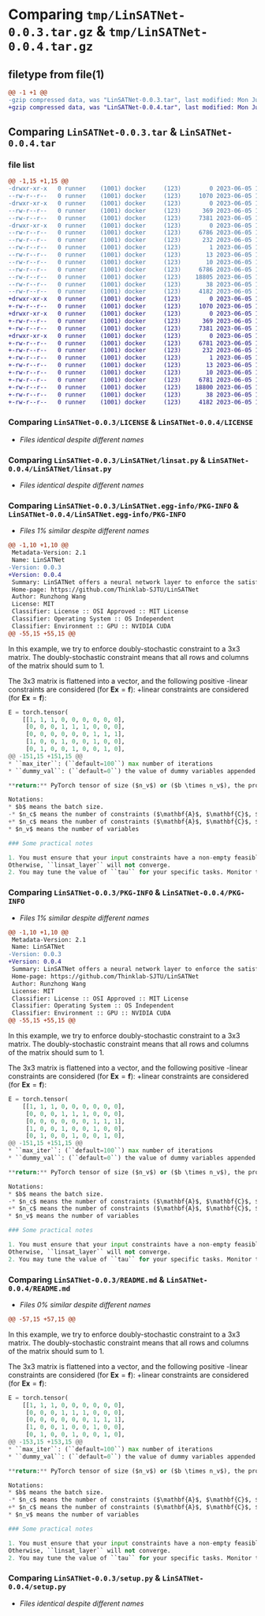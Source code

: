 # Comparing `tmp/LinSATNet-0.0.3.tar.gz` & `tmp/LinSATNet-0.0.4.tar.gz`

## filetype from file(1)

```diff
@@ -1 +1 @@
-gzip compressed data, was "LinSATNet-0.0.3.tar", last modified: Mon Jun  5 10:14:25 2023, max compression
+gzip compressed data, was "LinSATNet-0.0.4.tar", last modified: Mon Jun  5 10:17:59 2023, max compression
```

## Comparing `LinSATNet-0.0.3.tar` & `LinSATNet-0.0.4.tar`

### file list

```diff
@@ -1,15 +1,15 @@
-drwxr-xr-x   0 runner    (1001) docker     (123)        0 2023-06-05 10:14:25.960266 LinSATNet-0.0.3/
--rw-r--r--   0 runner    (1001) docker     (123)     1070 2023-06-05 10:14:16.000000 LinSATNet-0.0.3/LICENSE
-drwxr-xr-x   0 runner    (1001) docker     (123)        0 2023-06-05 10:14:25.960266 LinSATNet-0.0.3/LinSATNet/
--rw-r--r--   0 runner    (1001) docker     (123)      369 2023-06-05 10:14:16.000000 LinSATNet-0.0.3/LinSATNet/__init__.py
--rw-r--r--   0 runner    (1001) docker     (123)     7381 2023-06-05 10:14:16.000000 LinSATNet-0.0.3/LinSATNet/linsat.py
-drwxr-xr-x   0 runner    (1001) docker     (123)        0 2023-06-05 10:14:25.960266 LinSATNet-0.0.3/LinSATNet.egg-info/
--rw-r--r--   0 runner    (1001) docker     (123)     6786 2023-06-05 10:14:25.000000 LinSATNet-0.0.3/LinSATNet.egg-info/PKG-INFO
--rw-r--r--   0 runner    (1001) docker     (123)      232 2023-06-05 10:14:25.000000 LinSATNet-0.0.3/LinSATNet.egg-info/SOURCES.txt
--rw-r--r--   0 runner    (1001) docker     (123)        1 2023-06-05 10:14:25.000000 LinSATNet-0.0.3/LinSATNet.egg-info/dependency_links.txt
--rw-r--r--   0 runner    (1001) docker     (123)       13 2023-06-05 10:14:25.000000 LinSATNet-0.0.3/LinSATNet.egg-info/requires.txt
--rw-r--r--   0 runner    (1001) docker     (123)       10 2023-06-05 10:14:25.000000 LinSATNet-0.0.3/LinSATNet.egg-info/top_level.txt
--rw-r--r--   0 runner    (1001) docker     (123)     6786 2023-06-05 10:14:25.960266 LinSATNet-0.0.3/PKG-INFO
--rw-r--r--   0 runner    (1001) docker     (123)    18805 2023-06-05 10:14:16.000000 LinSATNet-0.0.3/README.md
--rw-r--r--   0 runner    (1001) docker     (123)       38 2023-06-05 10:14:25.960266 LinSATNet-0.0.3/setup.cfg
--rw-r--r--   0 runner    (1001) docker     (123)     4182 2023-06-05 10:14:17.000000 LinSATNet-0.0.3/setup.py
+drwxr-xr-x   0 runner    (1001) docker     (123)        0 2023-06-05 10:17:59.943541 LinSATNet-0.0.4/
+-rw-r--r--   0 runner    (1001) docker     (123)     1070 2023-06-05 10:17:50.000000 LinSATNet-0.0.4/LICENSE
+drwxr-xr-x   0 runner    (1001) docker     (123)        0 2023-06-05 10:17:59.943541 LinSATNet-0.0.4/LinSATNet/
+-rw-r--r--   0 runner    (1001) docker     (123)      369 2023-06-05 10:17:50.000000 LinSATNet-0.0.4/LinSATNet/__init__.py
+-rw-r--r--   0 runner    (1001) docker     (123)     7381 2023-06-05 10:17:50.000000 LinSATNet-0.0.4/LinSATNet/linsat.py
+drwxr-xr-x   0 runner    (1001) docker     (123)        0 2023-06-05 10:17:59.943541 LinSATNet-0.0.4/LinSATNet.egg-info/
+-rw-r--r--   0 runner    (1001) docker     (123)     6781 2023-06-05 10:17:59.000000 LinSATNet-0.0.4/LinSATNet.egg-info/PKG-INFO
+-rw-r--r--   0 runner    (1001) docker     (123)      232 2023-06-05 10:17:59.000000 LinSATNet-0.0.4/LinSATNet.egg-info/SOURCES.txt
+-rw-r--r--   0 runner    (1001) docker     (123)        1 2023-06-05 10:17:59.000000 LinSATNet-0.0.4/LinSATNet.egg-info/dependency_links.txt
+-rw-r--r--   0 runner    (1001) docker     (123)       13 2023-06-05 10:17:59.000000 LinSATNet-0.0.4/LinSATNet.egg-info/requires.txt
+-rw-r--r--   0 runner    (1001) docker     (123)       10 2023-06-05 10:17:59.000000 LinSATNet-0.0.4/LinSATNet.egg-info/top_level.txt
+-rw-r--r--   0 runner    (1001) docker     (123)     6781 2023-06-05 10:17:59.943541 LinSATNet-0.0.4/PKG-INFO
+-rw-r--r--   0 runner    (1001) docker     (123)    18800 2023-06-05 10:17:50.000000 LinSATNet-0.0.4/README.md
+-rw-r--r--   0 runner    (1001) docker     (123)       38 2023-06-05 10:17:59.943541 LinSATNet-0.0.4/setup.cfg
+-rw-r--r--   0 runner    (1001) docker     (123)     4182 2023-06-05 10:17:51.000000 LinSATNet-0.0.4/setup.py
```

### Comparing `LinSATNet-0.0.3/LICENSE` & `LinSATNet-0.0.4/LICENSE`

 * *Files identical despite different names*

### Comparing `LinSATNet-0.0.3/LinSATNet/linsat.py` & `LinSATNet-0.0.4/LinSATNet/linsat.py`

 * *Files identical despite different names*

### Comparing `LinSATNet-0.0.3/LinSATNet.egg-info/PKG-INFO` & `LinSATNet-0.0.4/LinSATNet.egg-info/PKG-INFO`

 * *Files 1% similar despite different names*

```diff
@@ -1,10 +1,10 @@
 Metadata-Version: 2.1
 Name: LinSATNet
-Version: 0.0.3
+Version: 0.0.4
 Summary: LinSATNet offers a neural network layer to enforce the satisfiability of positive linear constraints to the output of neural networks. The gradient through the layer is exactly computed. This package now works with PyTorch.
 Home-page: https://github.com/Thinklab-SJTU/LinSATNet
 Author: Runzhong Wang
 License: MIT
 Classifier: License :: OSI Approved :: MIT License
 Classifier: Operating System :: OS Independent
 Classifier: Environment :: GPU :: NVIDIA CUDA
@@ -55,15 +55,15 @@
 ```
 
 In this example, we try to enforce doubly-stochastic constraint to a 3x3 matrix.
 The doubly-stochastic constraint means that all rows and columns of the matrix
 should sum to 1.
 
 The 3x3 matrix is flattened into a vector, and the following positive
-linear constraints are considered (for $`\mathbf{E}\mathbf{x}=\mathbf{f}`$):
+linear constraints are considered (for $\mathbf{E}\mathbf{x}=\mathbf{f}$):
 ```python
 E = torch.tensor(
     [[1, 1, 1, 0, 0, 0, 0, 0, 0],
      [0, 0, 0, 1, 1, 1, 0, 0, 0],
      [0, 0, 0, 0, 0, 0, 1, 1, 1],
      [1, 0, 0, 1, 0, 0, 1, 0, 0],
      [0, 1, 0, 0, 1, 0, 0, 1, 0],
@@ -151,15 +151,15 @@
 * ``max_iter``: (``default=100``) max number of iterations
 * ``dummy_val``: (``default=0``) the value of dummy variables appended to the input vector
 
 **return:** PyTorch tensor of size ($n_v$) or ($b \times n_v$), the projected variables
 
 Notations:
 * $b$ means the batch size.
-* $n_c$ means the number of constraints ($\mathbf{A}$, $\mathbf{C}$, $\mathbf{E}$ may have different $`n_c`$s)
+* $n_c$ means the number of constraints ($\mathbf{A}$, $\mathbf{C}$, $\mathbf{E}$ may have different $n_c$)
 * $n_v$ means the number of variables
 
 ### Some practical notes
 
 1. You must ensure that your input constraints have a non-empty feasible space.
 Otherwise, ``linsat_layer`` will not converge.
 2. You may tune the value of ``tau`` for your specific tasks. Monitor the output
```

### Comparing `LinSATNet-0.0.3/PKG-INFO` & `LinSATNet-0.0.4/PKG-INFO`

 * *Files 1% similar despite different names*

```diff
@@ -1,10 +1,10 @@
 Metadata-Version: 2.1
 Name: LinSATNet
-Version: 0.0.3
+Version: 0.0.4
 Summary: LinSATNet offers a neural network layer to enforce the satisfiability of positive linear constraints to the output of neural networks. The gradient through the layer is exactly computed. This package now works with PyTorch.
 Home-page: https://github.com/Thinklab-SJTU/LinSATNet
 Author: Runzhong Wang
 License: MIT
 Classifier: License :: OSI Approved :: MIT License
 Classifier: Operating System :: OS Independent
 Classifier: Environment :: GPU :: NVIDIA CUDA
@@ -55,15 +55,15 @@
 ```
 
 In this example, we try to enforce doubly-stochastic constraint to a 3x3 matrix.
 The doubly-stochastic constraint means that all rows and columns of the matrix
 should sum to 1.
 
 The 3x3 matrix is flattened into a vector, and the following positive
-linear constraints are considered (for $`\mathbf{E}\mathbf{x}=\mathbf{f}`$):
+linear constraints are considered (for $\mathbf{E}\mathbf{x}=\mathbf{f}$):
 ```python
 E = torch.tensor(
     [[1, 1, 1, 0, 0, 0, 0, 0, 0],
      [0, 0, 0, 1, 1, 1, 0, 0, 0],
      [0, 0, 0, 0, 0, 0, 1, 1, 1],
      [1, 0, 0, 1, 0, 0, 1, 0, 0],
      [0, 1, 0, 0, 1, 0, 0, 1, 0],
@@ -151,15 +151,15 @@
 * ``max_iter``: (``default=100``) max number of iterations
 * ``dummy_val``: (``default=0``) the value of dummy variables appended to the input vector
 
 **return:** PyTorch tensor of size ($n_v$) or ($b \times n_v$), the projected variables
 
 Notations:
 * $b$ means the batch size.
-* $n_c$ means the number of constraints ($\mathbf{A}$, $\mathbf{C}$, $\mathbf{E}$ may have different $`n_c`$s)
+* $n_c$ means the number of constraints ($\mathbf{A}$, $\mathbf{C}$, $\mathbf{E}$ may have different $n_c$)
 * $n_v$ means the number of variables
 
 ### Some practical notes
 
 1. You must ensure that your input constraints have a non-empty feasible space.
 Otherwise, ``linsat_layer`` will not converge.
 2. You may tune the value of ``tau`` for your specific tasks. Monitor the output
```

### Comparing `LinSATNet-0.0.3/README.md` & `LinSATNet-0.0.4/README.md`

 * *Files 0% similar despite different names*

```diff
@@ -57,15 +57,15 @@
 ```
 
 In this example, we try to enforce doubly-stochastic constraint to a 3x3 matrix.
 The doubly-stochastic constraint means that all rows and columns of the matrix
 should sum to 1.
 
 The 3x3 matrix is flattened into a vector, and the following positive
-linear constraints are considered (for $`\mathbf{E}\mathbf{x}=\mathbf{f}`$):
+linear constraints are considered (for $\mathbf{E}\mathbf{x}=\mathbf{f}$):
 ```python
 E = torch.tensor(
     [[1, 1, 1, 0, 0, 0, 0, 0, 0],
      [0, 0, 0, 1, 1, 1, 0, 0, 0],
      [0, 0, 0, 0, 0, 0, 1, 1, 1],
      [1, 0, 0, 1, 0, 0, 1, 0, 0],
      [0, 1, 0, 0, 1, 0, 0, 1, 0],
@@ -153,15 +153,15 @@
 * ``max_iter``: (``default=100``) max number of iterations
 * ``dummy_val``: (``default=0``) the value of dummy variables appended to the input vector
 
 **return:** PyTorch tensor of size ($n_v$) or ($b \times n_v$), the projected variables
 
 Notations:
 * $b$ means the batch size.
-* $n_c$ means the number of constraints ($\mathbf{A}$, $\mathbf{C}$, $\mathbf{E}$ may have different $`n_c`$s)
+* $n_c$ means the number of constraints ($\mathbf{A}$, $\mathbf{C}$, $\mathbf{E}$ may have different $n_c$)
 * $n_v$ means the number of variables
 
 ### Some practical notes
 
 1. You must ensure that your input constraints have a non-empty feasible space.
 Otherwise, ``linsat_layer`` will not converge.
 2. You may tune the value of ``tau`` for your specific tasks. Monitor the output
```

### Comparing `LinSATNet-0.0.3/setup.py` & `LinSATNet-0.0.4/setup.py`

 * *Files identical despite different names*

